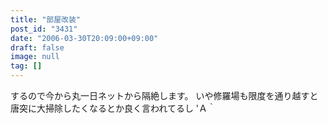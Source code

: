 ```yaml
---
title: "部屋改装"
post_id: "3431"
date: "2006-03-30T20:09:00+09:00"
draft: false
image: null
tag: []
---
```



するので今から丸一日ネットから隔絶します。 いや修羅場も限度を通り越すと唐突に大掃除したくなるとか良く言われてるし 'Ａ｀
